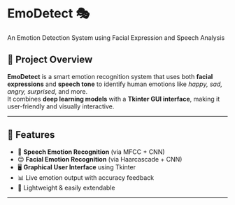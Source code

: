 # EmoDetect 🎭  
An Emotion Detection System using Facial Expression and Speech Analysis

## 🚀 Project Overview

**EmoDetect** is a smart emotion recognition system that uses both **facial expressions** and **speech tone** to identify human emotions like *happy, sad, angry, surprised*, and more.  
It combines **deep learning models** with a **Tkinter GUI interface**, making it user-friendly and visually interactive.

---

## 🧠 Features

- 🎤 **Speech Emotion Recognition** (via MFCC + CNN)
- 😊 **Facial Emotion Recognition** (via Haarcascade + CNN)
- 🖥️ **Graphical User Interface** using Tkinter
- 📊 Live emotion output with accuracy feedback
- 📁 Lightweight & easily extendable

---



